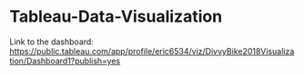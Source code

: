 # Tableau-Data-Visualization
Link to the dashboard: https://public.tableau.com/app/profile/eric6534/viz/DivvyBike2018Visualization/Dashboard1?publish=yes
